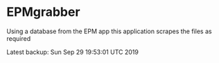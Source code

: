 # EPMgrabber
Using a database from the EPM app this application scrapes the files as required


Latest backup: Sun Sep 29 19:53:01 UTC 2019
